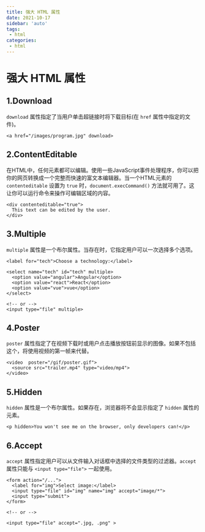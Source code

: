 ```yaml
---
title: 强大 HTML 属性
date: 2021-10-17
sidebar: 'auto'
tags:
 - html
categories: 
 - html
---
```


# 强大 HTML 属性
## 1.Download

`download` 属性指定了当用户单击超链接时将下载目标(在 `href` 属性中指定的文件)。

```
<a href="/images/program.jpg" download>
```

## 2.ContentEditable

在HTML中，任何元素都可以编辑。使用一些JavaScript事件处理程序，你可以把你的网页转换成一个完整而快速的富文本编辑器。当一个HTML元素的 `contenteditable` 设置为 `true` 时，`document.execCommand()` 方法就可用了。这让你可以运行命令来操作可编辑区域的内容。

```
<div contenteditable="true">
  This text can be edited by the user.
</div>
```

## 3.Multiple

`multiple` 属性是一个布尔属性。当存在时，它指定用户可以一次选择多个选项。

```
<label for="tech">Choose a technology:</label>

<select name="tech" id="tech" multiple>
  <option value="angular">Angular</option>
  <option value="react">React</option>
  <option value="vue">vue</option>
</select>

<!-- or -->
<input type="file" multiple>
```

## 4.Poster

`poster` 属性指定了在视频下载时或用户点击播放按钮前显示的图像。如果不包括这个，将使用视频的第一帧来代替。

```
<video  poster="/gif/poster.gif">
  <source src="trailer.mp4" type="video/mp4">
</video>
```

## 5.Hidden

`hidden` 属性是一个布尔属性。如果存在，浏览器将不会显示指定了 `hidden` 属性的元素。

```
<p hidden>You won't see me on the browser, only developers can!</p>
```

## 6.Accept

`accept` 属性指定用户可以从文件输入对话框中选择的文件类型的过滤器。`accept` 属性只能与 `<input type="file">` 一起使用。

```
<form action="/...">
  <label for="img">Select image:</label>
  <input type="file" id="img" name="img" accept="image/*">
  <input type="submit">
</form>

<!-- or -->

<input type="file" accept=".jpg, .png" >
```

# 